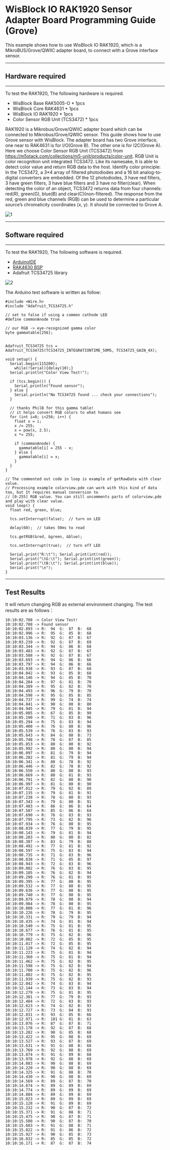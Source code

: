 # WisBlock IO RAK1920 Sensor Adapter Board Programming Guide (Grove)

This example shows how to use WisBlock IO RAK1920, which is a MikroBUS/Grove/QWIIC adapter board, to connect with a Grove interface sensor.

----
## Hardware required
----
To test the RAK1920, The following hardware is required.

- WisBlock Base RAK5005-O  *  1pcs
- WisBlock Core RAK4631  *  1pcs
- WisBlock IO RAK1920      *  1pcs
- Color Sensor RGB Unit (TCS3472)    *  1pcs

RAK1920 is a Mikrobus/Grove/QWIIC adapter board which can be connected to Mikrobus/Grove/QWIIC sensor. This guide shows how to use Grove sensor with WisBlock. The adapter board has two Grove interface, one near to RAK4631 is for I/O(Grove B). The other one is for I2C(Grove A). Here we choose Color Sensor RGB Unit (TCS3472) from https://m5stack.com/collections/m5-unit/products/color-unit. RGB Unit is color recognition unit integrated TCS3472. Like its namesake, It is able to detect color value and return RGB data to the host. Identify color principle: In the TCS3472, a 3*4 array of filtered photodiodes and a 16 bit analog-to-digital converters are embedded. Of the 12 photodiodes, 3 have red filters, 3 have green filters, 3 have blue filters and 3 have no filter(clear). When detecting the color of an object, TCS3472 returns data from four channels: red(R), green(G), blue(B) and clear(C)(non-filtered). The response from the red, green and blue channels (RGB) can be used to determine a particular source’s chromaticity coordinates (x, y). It should be connected to Grove A.

![1](res/1.png)

----
## Software required
----
To test the RAK1920, The following software is required.

- [ArduinoIDE](https://www.arduino.cc/en/Main/Software)
- [RAK4630 BSP](https://bitbucket.org/Fomi-RAK/wisblock-rak4630-development/src/master/bsp/)
- Adafruit TCS34725 library


![2](res/2.png)

The Arduino test software is written as follow:

```
#include <Wire.h>
#include "Adafruit_TCS34725.h"

// set to false if using a common cathode LED
#define commonAnode true

// our RGB -> eye-recognized gamma color
byte gammatable[256];


Adafruit_TCS34725 tcs = Adafruit_TCS34725(TCS34725_INTEGRATIONTIME_50MS, TCS34725_GAIN_4X);

void setup() {
  Serial.begin(115200);
    while(!Serial){delay(10);}
  Serial.println("Color View Test!");

  if (tcs.begin()) {
    Serial.println("Found sensor");
  } else {
    Serial.println("No TCS34725 found ... check your connections");
  }

  // thanks PhilB for this gamma table!
  // it helps convert RGB colors to what humans see
  for (int i=0; i<256; i++) {
    float x = i;
    x /= 255;
    x = pow(x, 2.5);
    x *= 255;

    if (commonAnode) {
      gammatable[i] = 255 - x;
    } else {
      gammatable[i] = x;
    }
  }
}

// The commented out code in loop is example of getRawData with clear value.
// Processing example colorview.pde can work with this kind of data too, but It requires manual conversion to 
// [0-255] RGB value. You can still uncomments parts of colorview.pde and play with clear value.
void loop() {
  float red, green, blue;
  
  tcs.setInterrupt(false);  // turn on LED

  delay(60);  // takes 50ms to read

  tcs.getRGB(&red, &green, &blue);
  
  tcs.setInterrupt(true);  // turn off LED

  Serial.print("R:\t"); Serial.print(int(red)); 
  Serial.print("\tG:\t"); Serial.print(int(green)); 
  Serial.print("\tB:\t"); Serial.print(int(blue));
  Serial.print("\n");
}

```



----
## Test Results
It will return changing RGB as external environment changing. The test results are as follows：

```
10:10:02.708 -> Color View Test!
10:10:02.788 -> Found sensor
10:10:02.893 -> R:	94	G:	87	B:	68
10:10:02.996 -> R:	95	G:	85	B:	68
10:10:03.136 -> R:	92	G:	87	B:	67
10:10:03.239 -> R:	92	G:	87	B:	69
10:10:03.344 -> R:	94	G:	86	B:	68
10:10:03.483 -> R:	92	G:	87	B:	67
10:10:03.588 -> R:	92	G:	87	B:	67
10:10:03.693 -> R:	94	G:	86	B:	66
10:10:03.797 -> R:	94	G:	86	B:	66
10:10:03.938 -> R:	93	G:	87	B:	68
10:10:04.042 -> R:	93	G:	85	B:	68
10:10:04.146 -> R:	94	G:	85	B:	70
10:10:04.284 -> R:	97	G:	81	B:	70
10:10:04.389 -> R:	95	G:	82	B:	70
10:10:04.493 -> R:	96	G:	79	B:	70
10:10:04.598 -> R:	95	G:	85	B:	85
10:10:04.737 -> R:	99	G:	74	B:	74
10:10:04.841 -> R:	90	G:	80	B:	80
10:10:04.945 -> R:	79	G:	81	B:	94
10:10:05.085 -> R:	67	G:	85	B:	99
10:10:05.190 -> R:	71	G:	83	B:	96
10:10:05.294 -> R:	75	G:	83	B:	94
10:10:05.400 -> R:	76	G:	80	B:	96
10:10:05.539 -> R:	76	G:	83	B:	93
10:10:05.643 -> R:	84	G:	88	B:	73
10:10:05.748 -> R:	78	G:	87	B:	85
10:10:05.853 -> R:	80	G:	80	B:	92
10:10:05.992 -> R:	80	G:	80	B:	94
10:10:06.097 -> R:	81	G:	79	B:	94
10:10:06.202 -> R:	81	G:	79	B:	94
10:10:06.341 -> R:	80	G:	78	B:	92
10:10:06.446 -> R:	82	G:	78	B:	92
10:10:06.550 -> R:	80	G:	80	B:	93
10:10:06.669 -> R:	80	G:	81	B:	93
10:10:06.791 -> R:	82	G:	80	B:	90
10:10:06.997 -> R:	81	G:	80	B:	90
10:10:07.012 -> R:	79	G:	82	B:	89
10:10:07.135 -> R:	79	G:	81	B:	91
10:10:07.238 -> R:	78	G:	80	B:	93
10:10:07.343 -> R:	79	G:	80	B:	91
10:10:07.483 -> R:	86	G:	86	B:	64
10:10:07.587 -> R:	85	G:	86	B:	64
10:10:07.690 -> R:	76	G:	83	B:	93
10:10:07.795 -> R:	73	G:	82	B:	96
10:10:07.934 -> R:	76	G:	80	B:	95
10:10:08.039 -> R:	77	G:	79	B:	95
10:10:08.143 -> R:	79	G:	81	B:	94
10:10:08.283 -> R:	88	G:	80	B:	82
10:10:08.387 -> R:	83	G:	79	B:	88
10:10:08.492 -> R:	77	G:	81	B:	92
10:10:08.597 -> R:	75	G:	83	B:	94
10:10:08.735 -> R:	71	G:	83	B:	96
10:10:08.838 -> R:	71	G:	85	B:	97
10:10:08.943 -> R:	72	G:	83	B:	96
10:10:09.082 -> R:	76	G:	83	B:	95
10:10:09.185 -> R:	76	G:	82	B:	94
10:10:09.290 -> R:	76	G:	81	B:	95
10:10:09.395 -> R:	77	G:	80	B:	95
10:10:09.532 -> R:	77	G:	80	B:	95
10:10:09.636 -> R:	77	G:	80	B:	95
10:10:09.740 -> R:	77	G:	80	B:	95
10:10:09.879 -> R:	78	G:	80	B:	94
10:10:09.984 -> R:	78	G:	80	B:	95
10:10:10.088 -> R:	77	G:	81	B:	96
10:10:10.226 -> R:	78	G:	79	B:	95
10:10:10.331 -> R:	79	G:	79	B:	94
10:10:10.435 -> R:	74	G:	81	B:	94
10:10:10.540 -> R:	75	G:	81	B:	95
10:10:10.677 -> R:	76	G:	81	B:	95
10:10:10.779 -> R:	75	G:	82	B:	96
10:10:10.882 -> R:	72	G:	85	B:	95
10:10:11.017 -> R:	72	G:	85	B:	95
10:10:11.120 -> R:	74	G:	82	B:	94
10:10:11.223 -> R:	75	G:	81	B:	94
10:10:11.360 -> R:	75	G:	81	B:	94
10:10:11.462 -> R:	75	G:	82	B:	95
10:10:11.598 -> R:	75	G:	82	B:	94
10:10:11.700 -> R:	75	G:	82	B:	96
10:10:11.802 -> R:	75	G:	82	B:	95
10:10:11.939 -> R:	75	G:	82	B:	93
10:10:12.042 -> R:	74	G:	83	B:	94
10:10:12.144 -> R:	73	G:	83	B:	94
10:10:12.279 -> R:	75	G:	81	B:	95
10:10:12.381 -> R:	77	G:	79	B:	93
10:10:12.484 -> R:	72	G:	83	B:	93
10:10:12.623 -> R:	74	G:	82	B:	93
10:10:12.727 -> R:	73	G:	84	B:	93
10:10:12.831 -> R:	93	G:	85	B:	66
10:10:12.971 -> R:	101	G:	81	B:	63
10:10:13.076 -> R:	87	G:	87	B:	71
10:10:13.178 -> R:	92	G:	87	B:	68
10:10:13.282 -> R:	90	G:	85	B:	68
10:10:13.422 -> R:	95	G:	88	B:	69
10:10:13.527 -> R:	93	G:	87	B:	69
10:10:13.631 -> R:	91	G:	88	B:	68
10:10:13.769 -> R:	92	G:	88	B:	69
10:10:13.874 -> R:	91	G:	89	B:	68
10:10:13.978 -> R:	92	G:	88	B:	69
10:10:14.083 -> R:	90	G:	88	B:	69
10:10:14.220 -> R:	90	G:	88	B:	69
10:10:14.325 -> R:	91	G:	88	B:	70
10:10:14.430 -> R:	90	G:	88	B:	69
10:10:14.569 -> R:	89	G:	87	B:	70
10:10:14.674 -> R:	89	G:	89	B:	69
10:10:14.774 -> R:	89	G:	89	B:	69
10:10:14.884 -> R:	89	G:	89	B:	69
10:10:15.023 -> R:	89	G:	89	B:	69
10:10:15.128 -> R:	91	G:	89	B:	69
10:10:15.232 -> R:	90	G:	87	B:	72
10:10:15.371 -> R:	91	G:	88	B:	71
10:10:15.475 -> R:	90	G:	87	B:	71
10:10:15.580 -> R:	90	G:	87	B:	70
10:10:15.683 -> R:	91	G:	88	B:	71
10:10:15.822 -> R:	91	G:	86	B:	72
10:10:15.927 -> R:	90	G:	85	B:	73
10:10:16.032 -> R:	85	G:	85	B:	72
10:10:16.171 -> R:	87	G:	87	B:	74


```

